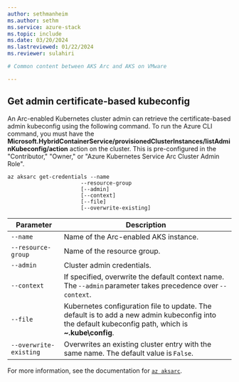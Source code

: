 ```yaml
---
author: sethmanheim
ms.author: sethm
ms.service: azure-stack
ms.topic: include
ms.date: 03/20/2024
ms.lastreviewed: 01/22/2024
ms.reviewer: sulahiri

# Common content between AKS Arc and AKS on VMware

---
```


## Get admin certificate-based kubeconfig

An Arc-enabled Kubernetes cluster admin can retrieve the certificate-based admin kubeconfig using the following command. To run the Azure CLI command, you must have the **Microsoft.HybridContainerService/provisionedClusterInstances/listAdminKubeconfig/action** action on the cluster. This is pre-configured in the "Contributor," "Owner," or "Azure Kubernetes Service Arc Cluster Admin Role".

```azurecli
az aksarc get-credentials --name 
                       --resource-group 
                       [--admin] 
                       [--context] 
                       [--file] 
                       [--overwrite-existing]
```

| Parameter          | Description                                                                                                                                          |
|--------------------|------------------------------------------------------------------------------------------------------------------------------------------------------|
| `--name`           | Name of the Arc-enabled AKS instance.                                                                                                                |
| `--resource-group` | Name of the resource group.                                                                                                                          |
| `--admin`          | Cluster admin credentials.                                                                                                                           |
| `--context`        | If specified, overwrite the default context name. The `--admin` parameter takes precedence over `--context`.                                         |
| `--file`           | Kubernetes configuration file to update. The default is to add a new admin kubeconfig into the default kubeconfig path, which is **~\.kube\config**. |
| `--overwrite-existing` | Overwrites an existing cluster entry with the same name. The default value is `False`. |

For more information, see the documentation for [`az aksarc`](/cli/azure/aksarc#az-aksarc-get-credentials).
